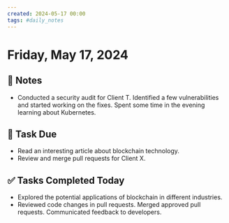 ```yaml
---
created: 2024-05-17 00:00
tags: #daily_notes
---
```


# Friday, May 17, 2024

## 📓 Notes
- Conducted a security audit for Client T. Identified a few vulnerabilities and started working on the fixes. Spent some time in the evening learning about Kubernetes.

## 📅 Task Due
- Read an interesting article about blockchain technology.
- Review and merge pull requests for Client X.

## ✅ Tasks Completed Today
- Explored the potential applications of blockchain in different industries.
- Reviewed code changes in pull requests. Merged approved pull requests. Communicated feedback to developers.